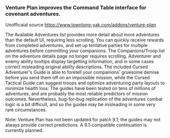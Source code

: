### Venture Plan improves the Command Table interface for covenant adventures.

Unofficaial source https://www.townlong-yak.com/addons/venture-plan

The Available Adventures list provides more detail about more adventures than the default UI, requiring less scrolling.
You can quickly receive rewards from completed adventures, and set up tentative parties for multiple adventures before committing your companions.
The Companions/Troop list on the adventure details page no longer requires scrolling.
Adventurer and enemy ability tooltips display targetting information, and in some cases correct misleading original ability descriptions.
The included Cursed Adventurer's Guide is able to foretell your companions' gruesome demise before you send them off on an impossible mission, while the Cursed Tactical Guide can suggest troops and optimize adventuring party layouts to minimize health loss. The guides have been tested on tens of millions of adventures, and are probably the most reliable predictors of mission outcomes. Nevertheless, bug-for-bug replication of the adventures combat logic is a bit difficult, and so the guides may be misleading in some very rare circumstances.

Note: Venture Plan has not been updated for patch 9.1; the guides may not always provide correct predictions. A 9.1-compatible continuation is currently planned.
